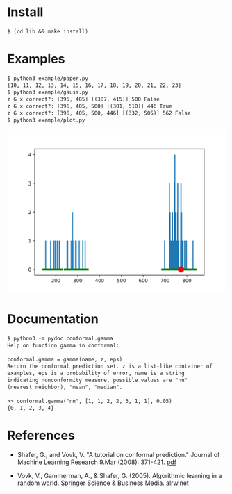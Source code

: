 # Install

    $ (cd lib && make install)

# Examples

    $ python3 example/paper.py
    {10, 11, 12, 13, 14, 15, 16, 17, 18, 19, 20, 21, 22, 23}
    $ python3 example/gauss.py
    z G x correct?: [396, 405] [(387, 415)] 500 False
    z G x correct?: [396, 405, 500] [(301, 510)] 446 True
    z G x correct?: [396, 405, 500, 446] [(332, 505)] 562 False
    $ python3 example/plot.py

![example image](img/plot.svg)

# Documentation

    $ python3 -m pydoc conformal.gamma
    Help on function gamma in conformal:

    conformal.gamma = gamma(name, z, eps)
	Return the conformal prediction set. z is a list-like container of
	examples, eps is a probability of error, name is a string
	indicating nonconformity measure, possible values are "nn"
	(nearest neighbor), "mean", "median".

	>> conformal.gamma("nn", [1, 1, 2, 2, 3, 1, 1], 0.05)
	{0, 1, 2, 3, 4}

# References

- Shafer, G., and Vovk, V. "A tutorial on conformal prediction."
  Journal of Machine Learning Research 9.Mar (2008): 371-421.
  [pdf](https://jmlr.csail.mit.edu/papers/volume9/shafer08a/shafer08a.pdf)

- Vovk, V., Gammerman, A., & Shafer, G. (2005). Algorithmic learning
  in a random world. Springer Science & Business Media.
  [alrw.net](http://alrw.net)
